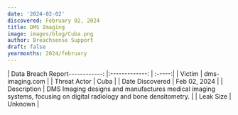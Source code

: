 ```yaml
---
date: '2024-02-02'
discovered: February 02, 2024
title: DMS Imaging
image: images/blog/Cuba.png
author: Breachsense Support
draft: false
yearmonths: 2024/february
---
```


| Data Breach Report------------:     |:-------------:    | :-----:|
| Victim      | dms-imaging.com      | 
| Threat Actor      | Cuba      | 
| Date Discovered      | Feb 02, 2024      | 
| Description      | DMS Imaging designs and manufactures medical imaging systems, focusing on digital radiology and bone densitometry.      | 
| Leak Size      | Unknown      | 

